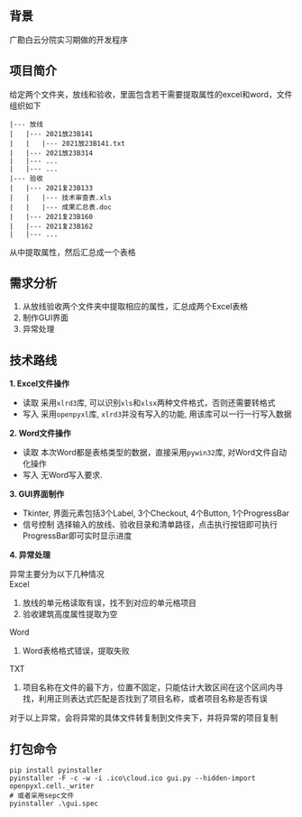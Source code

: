## 背景
广勘白云分院实习期做的开发程序
## 项目简介
给定两个文件夹，放线和验收，里面包含若干需要提取属性的excel和word，文件组织如下
```
|--- 放线
|   |--- 2021放23B141
|   |   |--- 2021放23B141.txt
|   |--- 2021放23B314
|   |--- ...
|   |--- ...
|--- 验收
|   |--- 2021复23B133
|   |   |--- 技术审查表.xls
|   |   |--- 成果汇总表.doc
|   |--- 2021复23B160
|   |--- 2021复23B162
|   |--- ...
```
从中提取属性，然后汇总成一个表格
## 需求分析
1. 从放线验收两个文件夹中提取相应的属性，汇总成两个Excel表格
2. 制作GUI界面
3. 异常处理
## 技术路线
**1. Excel文件操作**
- 读取 采用`xlrd3`库, 可以识别`xls`和`xlsx`两种文件格式，否则还需要转格式  
- 写入 采用`openpyxl`库, `xlrd3`并没有写入的功能, 用该库可以一行一行写入数据
  
**2. Word文件操作**
- 读取 本次Word都是表格类型的数据，直接采用`pywin32`库, 对Word文件自动化操作
- 写入 无Word写入要求.

**3. GUI界面制作**
- Tkinter, 界面元素包括3个Label, 3个Checkout, 4个Button, 1个ProgressBar
- 信号控制 选择输入的放线、验收目录和清单路径，点击执行按钮即可执行ProgressBar即可实时显示进度

**4. 异常处理**

异常主要分为以下几种情况  
Excel 
1. 放线的单元格读取有误，找不到对应的单元格项目
2. 验收建筑高度属性提取为空 
  
Word
1. Word表格格式错误，提取失败

TXT
1. 项目名称在文件的最下方，位置不固定，只能估计大致区间在这个区间内寻找，利用正则表达式匹配是否找到了项目名称，或者项目名称是否有误

对于以上异常，会将异常的具体文件转复制到文件夹下，并将异常的项目复制
## 打包命令
```shell
pip install pyinstaller
pyinstaller -F -c -w -i .ico\cloud.ico gui.py --hidden-import openpyxl.cell._writer
# 或者采用sepc文件
pyinstaller .\gui.spec
```

